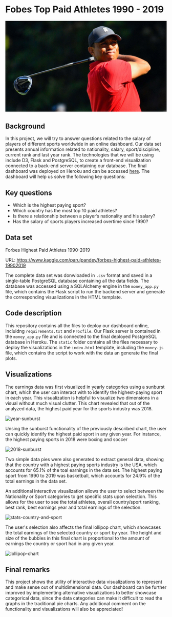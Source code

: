 # Fobes Top Paid Athletes 1990 - 2019
![tiger-woods](https://github.com/JaviSandoval94/Proyecto-2-Sports-Salaries/blob/master/static/img/Tiger_Woods.jpg)

## Background
In this project, we will try to answer questions related to the salary of players of different sports worldwide in an online dashboard. Our data set presents annual information related to nationality, salary, sport/discipline, current rank and last year rank. The technologies that we will be using include D3, Flask and PostgreSQL, to create a front-end visualization connected to a back-end server containing our database. The final dashboard was deployed on Heroku and can be accessed [here](https://javisandoval94-sports-salaries.herokuapp.com/).  The dashboard will help us solve the following key questions:

## Key questions
* Which is the highest paying sport?
* Which country has the most top 10 paid athletes?
* Is there a relationship between a player’s nationality and his salary?
* Has the salary of sports players increased overtime since 1990?

## Data set
Forbes Highest Paid Athletes 1990-2019

URL: https://www.kaggle.com/parulpandey/forbes-highest-paid-athletes-19902019

The complete data set was donwloaded in `.csv` format and saved in a single-table PostgreSQL database containing all the data fields. The database was accessed using a SQLAlchemy engine in the `money_app.py` file, which contains the Flask script to run the backend server and generate the corresponding visualizations in the HTML template.

## Code description
This repository contains all the files to deploy our dashboard online, incluidng `requirements.txt` and `Procfile`. Our Flask server is contained in the `money_app.py` file and is connected to the final deployed PostgreSQL database in Heroku. The `static` folder contains all the files necessary to deploy the visualizations in the `index.html` template, including the `money.js` file, which contains the script to work with the data an generate the final plots.

## Visualizations
The earnings data was first visualized in yearly categories using a sunburst chart, which the user can interact with to identify the highest-paying sport in each year. This visualization is helpful to visualize two dimensions in a visual without much visual clutter. This chart revealed that out of the analyzed data, the highest paid year for the sports industry was 2018.

![year-sunburst](https://github.com/JaviSandoval94/Sports-Salaries-Dashboard/blob/master/static/img/visualizations/sunburst-years.PNG)

Unsing the sunburst functionality of the previously described chart, the user can quickly identify the highest paid sport in any given year. For instance, the highest paying sports in 2018 were boxing and soccer

![2018-sunburst](https://github.com/JaviSandoval94/Sports-Salaries-Dashboard/blob/master/static/img/visualizations/sunburst-2018.PNG)

Two simple data pies were also generated to extract general data, showing that the country with a highest paying sports industry is the USA, which accounts for 65.1% of the toal earnings in the data set. The highest paying sport from 1990 to 2019 was basketball, which accounts for 24.9% of the total earnings in the data set.

An additional interactive visualization allows the user to select between the Nationality or Sport categories to get specific stats upon selection. This allows for the user to see the total athletes, overall country/sport ranking, best rank, best earnings year and total earnings of the selection.

![stats-country-and-sport](https://github.com/JaviSandoval94/Sports-Salaries-Dashboard/blob/master/static/img/visualizations/stats-country-and-sport.PNG)

The user's selection also affects the final lollipop chart, which showcases the total earnings of the selected country or sport by year. The height and size of the bubbles in this final chart is proportional to the amount of earnings the country or sport had in any given year.

![lollipop-chart](https://github.com/JaviSandoval94/Sports-Salaries-Dashboard/blob/master/static/img/visualizations/lollipop-chart.PNG)

## Final remarks
This project shows the utility of interactive data visualizations to represent and make sense out of multidimensional data. Our dashboard can be further improved by implementing alternative visualizations to better showcase categorical data, since the data categories can make it difficult to read the graphs in the traditional pie charts. Any additional comment on the functionality and visualizations will also be appreciated!
